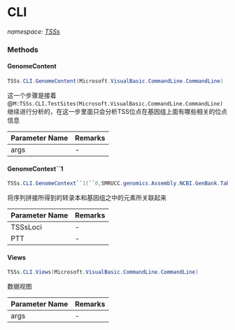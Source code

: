 ﻿# CLI
_namespace: [TSSs](./index.md)_





### Methods

#### GenomeContent
```csharp
TSSs.CLI.GenomeContent(Microsoft.VisualBasic.CommandLine.CommandLine)
```
这一个步骤是接着@``M:TSSs.CLI.TestSites(Microsoft.VisualBasic.CommandLine.CommandLine)``继续进行分析的，在这一步里面只会分析TSS位点在基因组上面有哪些相关的位点信息

|Parameter Name|Remarks|
|--------------|-------|
|args|-|


#### GenomeContext``1
```csharp
TSSs.CLI.GenomeContext``1(``0,SMRUCC.genomics.Assembly.NCBI.GenBank.TabularFormat.PTT,System.Int32)
```
将序列拼接所得到的转录本和基因组之中的元素所关联起来

|Parameter Name|Remarks|
|--------------|-------|
|TSSsLoci|-|
|PTT|-|


#### Views
```csharp
TSSs.CLI.Views(Microsoft.VisualBasic.CommandLine.CommandLine)
```
数据视图

|Parameter Name|Remarks|
|--------------|-------|
|args|-|



